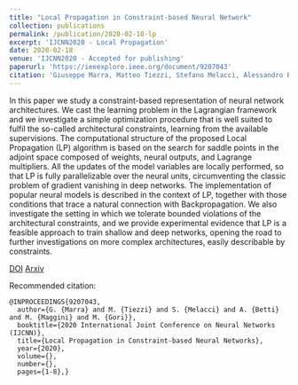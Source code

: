 ```yaml
---
title: "Local Propagation in Constraint-based Neural Network"
collection: publications
permalink: /publication/2020-02-18-lp
excerpt: 'IJCNN2020 - Local Propagation'
date: 2020-02-18
venue: 'IJCNN2020 - Accepted for publishing'
paperurl: 'https://ieeexplore.ieee.org/document/9207043'
citation: 'Giuseppe Marra, Matteo Tiezzi, Stefano Melacci, Alessandro Betti, Marco Maggini and Marco Gori (2020). &quot;Local Propagation in Constraint-based Neural Network &quot; <i>IJCNN2020</i>'
---
```


In this paper we study a constraint-based representation of neural network architectures. We cast the learning problem in the Lagrangian framework and we investigate a simple optimization procedure that is well suited to fulfil the so-called architectural constraints, learning from the available supervisions. The computational structure of the proposed Local Propagation (LP) algorithm is based on the search for saddle points in the adjoint space composed of weights, neural outputs, and Lagrange multipliers. All the updates of the model variables are locally performed, so that LP is fully parallelizable over the neural units, circumventing the classic problem of gradient vanishing in deep networks. The implementation of popular neural models is described in the context of LP, together with those conditions that trace a natural connection with Backpropagation. We also investigate the setting in which we tolerate bounded violations of the architectural constraints, and we provide experimental evidence that LP is a feasible approach to train shallow and deep networks, opening the road to further investigations on more complex architectures, easily describable by constraints.

[DOI](https://doi.org/10.1109/IJCNN48605.2020.9207043)
[Arxiv](https://arxiv.org/abs/2002.07720)

Recommended citation: 
```
@INPROCEEDINGS{9207043,
  author={G. {Marra} and M. {Tiezzi} and S. {Melacci} and A. {Betti} and M. {Maggini} and M. {Gori}},
  booktitle={2020 International Joint Conference on Neural Networks (IJCNN)}, 
  title={Local Propagation in Constraint-based Neural Networks}, 
  year={2020},
  volume={},
  number={},
  pages={1-8},}
```